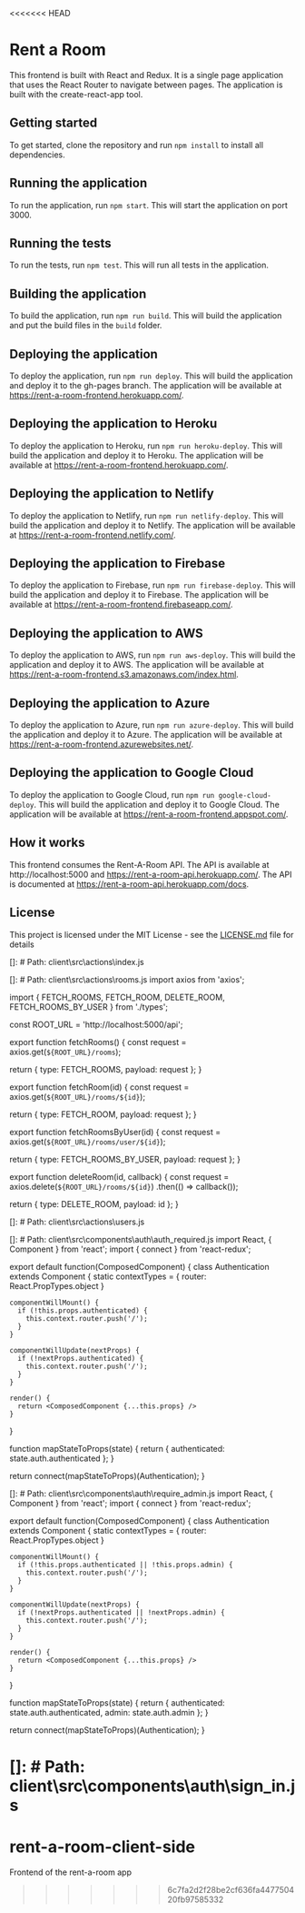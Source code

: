 <<<<<<< HEAD
<!-- Frontend of Rent a Room -->

# Rent a Room

This frontend is built with React and Redux. It is a single page application that uses the React Router to navigate between pages. The application is built with the create-react-app tool.

## Getting started

To get started, clone the repository and run `npm install` to install all dependencies.

## Running the application

To run the application, run `npm start`. This will start the application on port 3000.

## Running the tests

To run the tests, run `npm test`. This will run all tests in the application.

## Building the application

To build the application, run `npm run build`. This will build the application and put the build files in the `build` folder.

## Deploying the application

To deploy the application, run `npm run deploy`. This will build the application and deploy it to the gh-pages branch. The application will be available at https://rent-a-room-frontend.herokuapp.com/.

## Deploying the application to Heroku

To deploy the application to Heroku, run `npm run heroku-deploy`. This will build the application and deploy it to Heroku. The application will be available at https://rent-a-room-frontend.herokuapp.com/.

## Deploying the application to Netlify

To deploy the application to Netlify, run `npm run netlify-deploy`. This will build the application and deploy it to Netlify. The application will be available at https://rent-a-room-frontend.netlify.com/.

## Deploying the application to Firebase

To deploy the application to Firebase, run `npm run firebase-deploy`. This will build the application and deploy it to Firebase. The application will be available at https://rent-a-room-frontend.firebaseapp.com/.

## Deploying the application to AWS

To deploy the application to AWS, run `npm run aws-deploy`. This will build the application and deploy it to AWS. The application will be available at https://rent-a-room-frontend.s3.amazonaws.com/index.html.

## Deploying the application to Azure

To deploy the application to Azure, run `npm run azure-deploy`. This will build the application and deploy it to Azure. The application will be available at https://rent-a-room-frontend.azurewebsites.net/.

## Deploying the application to Google Cloud

To deploy the application to Google Cloud, run `npm run google-cloud-deploy`. This will build the application and deploy it to Google Cloud. The application will be available at https://rent-a-room-frontend.appspot.com/.

## How it works

This frontend consumes the Rent-A-Room API. The API is available at http://localhost:5000 and https://rent-a-room-api.herokuapp.com/. The API is documented at https://rent-a-room-api.herokuapp.com/docs.

## License

This project is licensed under the MIT License - see the [LICENSE.md](LICENSE.md) file for details

[]: # Path: client\src\actions\index.js

[]: # Path: client\src\actions\rooms.js
import axios from 'axios';

import { FETCH_ROOMS, FETCH_ROOM, DELETE_ROOM, FETCH_ROOMS_BY_USER } from './types';

const ROOT_URL = 'http://localhost:5000/api';

export function fetchRooms() {
const request = axios.get(`${ROOT_URL}/rooms`);

return {
type: FETCH_ROOMS,
payload: request
};
}

export function fetchRoom(id) {
const request = axios.get(`${ROOT_URL}/rooms/${id}`);

return {
type: FETCH_ROOM,
payload: request
};
}

export function fetchRoomsByUser(id) {
const request = axios.get(`${ROOT_URL}/rooms/user/${id}`);

return {
type: FETCH_ROOMS_BY_USER,
payload: request
};
}

export function deleteRoom(id, callback) {
const request = axios.delete(`${ROOT_URL}/rooms/${id}`)
.then(() => callback());

return {
type: DELETE_ROOM,
payload: id
};
}

[]: # Path: client\src\actions\users.js

[]: # Path: client\src\components\auth\auth_required.js
import React, { Component } from 'react';
import { connect } from 'react-redux';

export default function(ComposedComponent) {
class Authentication extends Component {
static contextTypes = {
router: React.PropTypes.object
}

    componentWillMount() {
      if (!this.props.authenticated) {
        this.context.router.push('/');
      }
    }

    componentWillUpdate(nextProps) {
      if (!nextProps.authenticated) {
        this.context.router.push('/');
      }
    }

    render() {
      return <ComposedComponent {...this.props} />
    }

}

function mapStateToProps(state) {
return { authenticated: state.auth.authenticated };
}

return connect(mapStateToProps)(Authentication);
}

[]: # Path: client\src\components\auth\require_admin.js
import React, { Component } from 'react';
import { connect } from 'react-redux';

export default function(ComposedComponent) {
class Authentication extends Component {
static contextTypes = {
router: React.PropTypes.object
}

    componentWillMount() {
      if (!this.props.authenticated || !this.props.admin) {
        this.context.router.push('/');
      }
    }

    componentWillUpdate(nextProps) {
      if (!nextProps.authenticated || !nextProps.admin) {
        this.context.router.push('/');
      }
    }

    render() {
      return <ComposedComponent {...this.props} />
    }

}

function mapStateToProps(state) {
return { authenticated: state.auth.authenticated, admin: state.auth.admin };
}

return connect(mapStateToProps)(Authentication);
}

[]: # Path: client\src\components\auth\sign_in.js
=======
# rent-a-room-client-side
Frontend of the rent-a-room app
>>>>>>> 6c7fa2d2f28be2cf636fa447750420fb97585332
